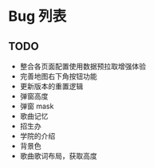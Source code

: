 # Bug 列表

## TODO

- 整合各页面配置使用数据预拉取增强体验
- 完善地图右下角按钮功能
- 更新版本的重置逻辑
- 弹窗高度
- 弹窗 mask
- 歌曲记忆
- 招生办
- 学院的介绍
- 背景色
- 歌曲歌词布局，获取高度
